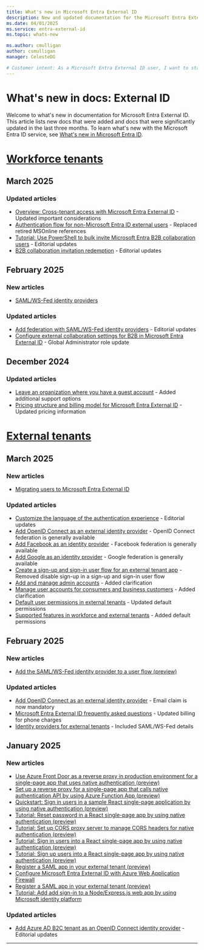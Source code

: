 ```yaml
---
title: What's new in Microsoft Entra External ID
description: New and updated documentation for the Microsoft Entra External ID.
ms.date: 04/01/2025
ms.service: entra-external-id
ms.topic: whats-new

ms.author: cmulligan
author: csmulligan
manager: CelesteDG

# Customer intent: As a Microsoft Entra External ID user, I want to stay updated on the new documentation and significant updates, so that I can stay informed about the changes and improvements in the service.
---
```


# What's new in docs: External ID

Welcome to what's new in documentation for Microsoft Entra External ID. This article lists new docs that were added and docs that were significantly updated in the last three months. To learn what's new with the Microsoft Entra ID service, see [What's new in Microsoft Entra ID](~/fundamentals/whats-new.md).

# [Workforce tenants](#tab/workforce-tenants)

## March 2025

### Updated articles

- [Overview: Cross-tenant access with Microsoft Entra External ID](cross-tenant-access-overview.md) - Updated important considerations
- [Authentication flow for non-Microsoft Entra ID external users](authentication-conditional-access.md) - Replaced retired MSOnline references 
- [Tutorial: Use PowerShell to bulk invite Microsoft Entra B2B collaboration users](bulk-invite-powershell.md) - Editorial updates
- [B2B collaboration invitation redemption](redemption-experience.md) - Editorial updates

## February 2025

### New articles

- [SAML/WS-Fed identity providers](direct-federation-overview.md)

### Updated articles

- [Add federation with SAML/WS-Fed identity providers](direct-federation.md) - Editorial updates
- [Configure external collaboration settings for B2B in Microsoft Entra External ID](external-collaboration-settings-configure.md) - Global Administrator role update

## December 2024

### Updated articles

- [Leave an organization where you have a guest account](leave-the-organization.md) - Added additional support options
- [Pricing structure and billing model for Microsoft Entra External ID](external-identities-pricing.md) - Updated pricing information

# [External tenants](#tab/external-tenants)

## March 2025

### New articles

- [Migrating users to Microsoft Entra External ID](customers/how-to-migrate-users.md)

### Updated articles

- [Customize the language of the authentication experience](customers/how-to-customize-languages-customers.md) - Editorial updates
- [Add OpenID Connect as an external identity provider](customers/how-to-custom-oidc-federation-customers.md) - OpenID Connect federation is generally available
- [Add Facebook as an identity provider](customers/how-to-facebook-federation-customers.md) - Facebook federation is generally available
- [Add Google as an identity provider](customers/how-to-google-federation-customers.md) - Google federation is generally available
- [Create a sign-up and sign-in user flow for an external tenant app](customers/how-to-user-flow-sign-up-sign-in-customers.md) - Removed disable sign-up in a sign-up and sign-in user flow
- [Add and manage admin accounts](customers/how-to-manage-admin-accounts.md) - Added clarification
- [Manage user accounts for consumers and business customers](customers/how-to-manage-customer-accounts.md) - Added clarification
- [Default user permissions in external tenants](customers/reference-user-permissions.md) - Updated default permissions
- [Supported features in workforce and external tenants](customers/concept-supported-features-customers.md) - Added default permissions

## February 2025

### New articles

- [Add the SAML/WS-Fed identity provider to a user flow (preview)](customers/how-to-saml-ws-federation-self-service-sign-up.md)

### Updated articles

- [Add OpenID Connect as an external identity provider](customers/how-to-custom-oidc-federation-customers.md) - Email claim is now mandatory
- [Microsoft Entra External ID frequently asked questions](customers/faq-customers.md) - Updated billing for phone charges
- [Identity providers for external tenants](customers/concept-authentication-methods-customers.md) - Included SAML/WS-Fed details

## January 2025

### New articles

- [Use Azure Front Door as a reverse proxy in production environment for a single-page app that uses native authentication (preview)](customers/how-to-native-authentication-cors-solution-production-environment.md)
- [Set up a reverse proxy for a single-page app that calls native authentication API by using Azure Function App (preview)](customers/how-to-native-authentication-cors-solution-test-environment.md)
- [Quickstart: Sign in users in a sample React single-page application by using native authentication (preview)](customers/quickstart-native-authentication-single-page-app-react-sign-in.md)
- [Tutorial: Reset password in a React single-page app by using native authentication (preview)](customers/tutorial-native-authentication-single-page-app-react-reset-password.md)
- [Tutorial: Set up CORS proxy server to manage CORS headers for native authentication (preview)](customers/tutorial-native-authentication-single-page-app-react-set-up-local-cors.md)
- [Tutorial: Sign in users into a React single-page app by using native authentication (preview)](customers/tutorial-native-authentication-single-page-app-react-sign-in.md)
- [Tutorial: Sign up users into a React single-page app by using native authentication (preview)](customers/tutorial-native-authentication-single-page-app-react-sign-up.md)
- [Register a SAML app in your external tenant (preview)](customers/how-to-register-saml-app.md)
- [Configure Microsoft Entra External ID with Azure Web Application Firewall](customers/tutorial-configure-external-id-web-app-firewall.md)
- [Register a SAML app in your external tenant (preview)](customers/tutorial-web-app-node-sign-in-sign-out.md)
- [Tutorial: Add add sign-in to a Node/Express.js web app by using Microsoft identity platform](customers/how-to-register-saml-app.md)

### Updated articles

- [Add Azure AD B2C tenant as an OpenID Connect identity provider](customers/how-to-b2c-federation-customers.md) - Editorial updates

---